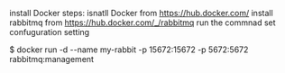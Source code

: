 install Docker steps: 
isnatll Docker from https://hub.docker.com/
install rabbitmq from https://hub.docker.com/_/rabbitmq
run the commnad set confuguration setting 

$ docker run -d  --name my-rabbit -p 15672:15672 -p 5672:5672  rabbitmq:management
